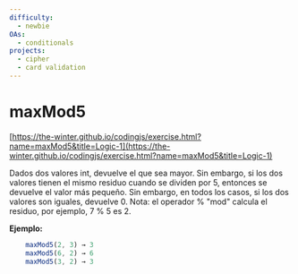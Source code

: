 ```yaml
---
difficulty:
  - newbie
OAs:
  - conditionals
projects:
  - cipher
  - card validation
---
```


# maxMod5

[https://the-winter.github.io/codingjs/exercise.html?name=maxMod5&title=Logic-1](https://the-winter.github.io/codingjs/exercise.html?name=maxMod5&title=Logic-1)

Dados dos valores int, devuelve el que sea mayor. Sin embargo,
si los dos valores tienen el mismo residuo cuando se dividen
por 5, entonces se devuelve el valor más pequeño. Sin embargo,
en todos los casos, si los dos valores son iguales, devuelve 0.
Nota: el operador % "mod" calcula el residuo, por ejemplo, 7 % 5 es 2.

__Ejemplo:__

```js
    maxMod5(2, 3) → 3
    maxMod5(6, 2) → 6
    maxMod5(3, 2) → 3
```
